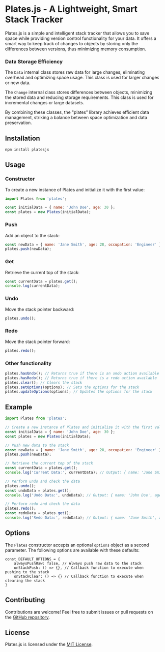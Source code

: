 # Plates.js - A Lightweight, Smart Stack Tracker

Plates.js is a simple and intelligent stack tracker that allows you to save space while providing version control functionality for your data. It offers a smart way to keep track of changes to objects by storing only the differences between versions, thus minimizing memory consumption.

### Data Storage Efficiency

The `Data` internal class stores raw data for large changes, eliminating overhead and optimizing space usage. This class is used for larger changes or new data.

The `Change` internal class stores differences between objects, minimizing the stored data and reducing storage requirements. This class is used for incremental changes or large datasets.

By combining these classes, the "plates" library achieves efficient data management, striking a balance between space optimization and data preservation.

## Installation

```bash
npm install platesjs
```

## Usage

### Constructor

To create a new instance of Plates and initialize it with the first value:

```javascript
import Plates from 'plates';

const initialData = { name: 'John Doe', age: 30 };
const plates = new Plates(initialData);
```

### Push

Add an object to the stack:

```javascript
const newData = { name: 'Jane Smith', age: 28, occupation: 'Engineer' };
plates.push(newData);
```

### Get

Retrieve the current top of the stack:

```javascript
const currentData = plates.get();
console.log(currentData);
```

### Undo

Move the stack pointer backward:

```javascript
plates.undo();
```

### Redo

Move the stack pointer forward:

```javascript
plates.redo();
```

### Other functionality

```javascript
plates.hasUndo(); // Returns true if there is an undo action available
plates.hasRedo(); // Returns true if there is a redo action available
plates.clear(); // Clears the stack
plates.setOptions(options); // Sets the options for the stack
plates.updateOptions(options); // Updates the options for the stack
```

## Example

```javascript
import Plates from 'plates';

// Create a new instance of Plates and initialize it with the first value
const initialData = { name: 'John Doe', age: 30 };
const plates = new Plates(initialData);

// Push new data to the stack
const newData = { name: 'Jane Smith', age: 28, occupation: 'Engineer' };
plates.push(newData);

// Retrieve the current top of the stack
const currentData = plates.get();
console.log('Current Data:', currentData); // Output: { name: 'Jane Smith', age: 28, occupation: 'Engineer' }

// Perform undo and check the data
plates.undo();
const undoData = plates.get();
console.log('Undo Data:', undoData); // Output: { name: 'John Doe', age: 30 }

// Perform redo and check the data
plates.redo();
const redoData = plates.get();
console.log('Redo Data:', redoData); // Output: { name: 'Jane Smith', age: 28, occupation: 'Engineer' }
```

## Options

The `Plates` constructor accepts an optional `options` object as a second parameter. The following options are available with these defaults:

```
const DEFAULT_OPTIONS = {
    alwaysPushRaw: false, // Always push raw data to the stack
    onStackPush: () => {}, // Callback function to execute when pushing to the stack
    onStackClear: () => {} // Callback function to execute when clearing the stack
}
```

## Contributing

Contributions are welcome! Feel free to submit issues or pull requests on the [GitHub repository](https://github.com/aworld1/plates).

## License

Plates.js is licensed under the [MIT License](https://opensource.org/licenses/MIT).
